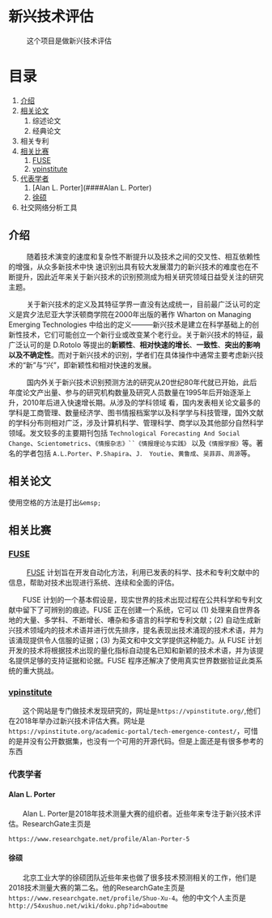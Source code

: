 # 新兴技术评估

&emsp; &emsp; 这个项目是做新兴技术评估

# 目录

1. [介绍](##介绍)
2. [相关论文](##相关论文)
   1. 综述论文
   2. 经典论文
3. 相关专利
4. [相关比赛](##相关比赛)
   1. [FUSE](###FUSE)
   2. [vpinstitute](###vpinstitute)
5. [代表学者](###代表学者)
   1. [Alan L. Porter](####Alan L. Porter)
   2. [徐硕](####徐硕)
6. 社交网络分析工具

## 介绍

 &emsp; &emsp; 随着技术演变的速度和复杂性不断提升以及技术之间的交叉性、相互依赖性的增强，从众多新技术中快 速识别出具有较大发展潜力的新兴技术的难度也在不 断提升，因此近年来关于新兴技术的识别预测成为相关研究领域日益受关注的研究主题。

&emsp; &emsp; 关于新兴技术的定义及其特征学界一直没有达成统一，目前最广泛认可的定义是宾夕法尼亚大学沃顿商学院在2000年出版的著作 Wharton on Managing Emerging Technologies 中给出的定义———新兴技术是建立在科学基础上的创新性技术，它们可能创立一个新行业或改变某个老行业。关于新兴技术的特征，最 广泛认可的是 D.Rotolo 等提出的**新颖性**、**相对快速的增长**、**一致性**、**突出的影响以及不确定性**。而对于新兴技术的识别，学者们在具体操作中通常主要考虑新兴技术的“新”与“兴”，即新颖性和相对快速的发展。

&emsp; &emsp; 国内外关于新兴技术识别预测方法的研究从20世纪80年代就已开始，此后年度论文产出量、参与的研究机构数量及研究人员数量在1995年后开始逐渐上升，2010年后进入快速增长期。从涉及的学科领域 看，国内发表相关论文最多的学科是工商管理、数量经济学、图书情报档案学以及科学学与科技管理，国外文献的学科分布则相对广泛，涉及计算机科学、管理科学、商学以及其他部分自然科学领域。发文较多的主要期刊包括 `Technological Forecasting And Social Change`、`Scientometrics`、`《情报杂志》``《情报理论与实践》` 以及`《情报学报》`等。著名的学者包括 `A.L.Porter`、`P.Shapira`、`J． Youtie`、`黄鲁成`、`吴菲菲`、`周源`等。

## 相关论文

使用空格的方法是打出`&emsp;`

## 相关比赛

### [FUSE](https://www.iarpa.gov/index.php/research-programs/fuse)

&emsp; &emsp; [FUSE](https://www.iarpa.gov/index.php/research-programs/fuse) 计划旨在开发自动化方法，利用已发表的科学、技术和专利文献中的信息，帮助对技术出现进行系统、连续和全面的评估。

&emsp;&emsp;FUSE 计划的一个基本假设是，现实世界的技术出现过程在公共科学和专利文献中留下了可辨别的痕迹。FUSE 正在创建一个系统，它可以 (1) 处理来自世界各地的大量、多学科、不断增长、嘈杂和多语言的科学和专利文献；(2) 自动生成新兴技术领域内的技术术语并进行优先排序，提名表现出技术涌现的技术术语，并为该涌现提供令人信服的证据；(3) 为英文和中文文学提供这种能力。从 FUSE 计划开发的技术将根据技术出现的量化指标自动提名已知和新颖的技术术语，并为该提名提供足够的支持证据和论据。FUSE 程序还解决了使用真实世界数据验证此类系统的重大挑战。

### [vpinstitute](https://vpinstitute.org)

&emsp;&emsp;这个网站是专门做技术发现研究的，网址是`https://vpinstitute.org/`,他们在2018年举办过新兴技术评估大赛。网址是`https://vpinstitute.org/academic-portal/tech-emergence-contest/`，可惜的是并没有公开数据集，也没有一个可用的开源代码。但是上面还是有很多参考的东西

### 代表学者

#### Alan L. Porter

&emsp;&emsp;Alan L. Porter是2018年技术测量大赛的组织者。近些年来专注于新兴技术评估。ResearchGate主页是

`https://www.researchgate.net/profile/Alan-Porter-5`

#### 徐硕

&emsp;&emsp;北京工业大学的徐硕团队近些年来也做了很多技术预测相关的工作，他们是2018技术测量大赛的第二名。他的ResearchGate主页是`https://www.researchgate.net/profile/Shuo-Xu-4`。他的中文个人主页是`http://54xushuo.net/wiki/doku.php?id=aboutme`



### 
